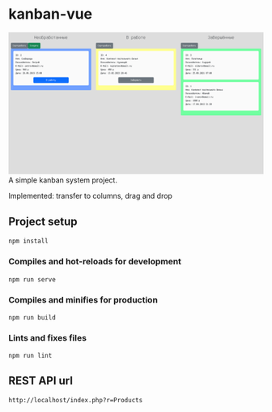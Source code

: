 # kanban-vue
![alt text](https://raw.githubusercontent.com/judas-priest/kanban-vue/main/screenshot2.png?raw=true?time=2)
A simple kanban system project.

Implemented: transfer to columns, drag and drop
## Project setup
```
npm install
```

### Compiles and hot-reloads for development
```
npm run serve
```

### Compiles and minifies for production
```
npm run build
```

### Lints and fixes files
```
npm run lint
```

## REST API url
```
http://localhost/index.php?r=Products
```